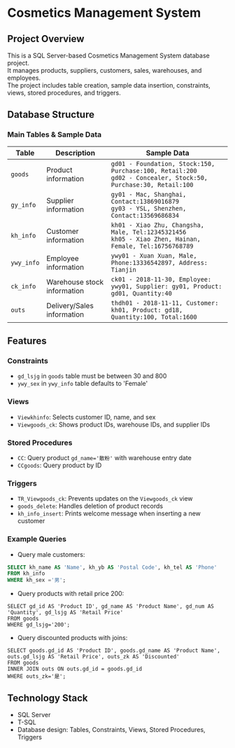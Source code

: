 # Cosmetics Management System

## Project Overview
This is a SQL Server-based Cosmetics Management System database project.  
It manages products, suppliers, customers, sales, warehouses, and employees.  
The project includes table creation, sample data insertion, constraints, views, stored procedures, and triggers.


## Database Structure

### Main Tables & Sample Data

| Table | Description | Sample Data |
|-------|-------------|------------|
| `goods` | Product information | `gd01 - Foundation, Stock:150, Purchase:100, Retail:200` <br> `gd02 - Concealer, Stock:50, Purchase:30, Retail:100` |
| `gy_info` | Supplier information | `gy01 - Mac, Shanghai, Contact:13869016879` <br> `gy03 - YSL, Shenzhen, Contact:13569686834` |
| `kh_info` | Customer information | `kh01 - Xiao Zhu, Changsha, Male, Tel:12345321456` <br> `kh05 - Xiao Zhen, Hainan, Female, Tel:16756768789` |
| `ywy_info` | Employee information | `ywy01 - Xuan Xuan, Male, Phone:13336542897, Address: Tianjin` |
| `ck_info` | Warehouse stock information | `ck01 - 2018-11-30, Employee: ywy01, Supplier: gy01, Product: gd01, Quantity:40` |
| `outs` | Delivery/Sales information | `thdh01 - 2018-11-11, Customer: kh01, Product: gd18, Quantity:100, Total:1600` |



## Features

### Constraints
- `gd_lsjg` in `goods` table must be between 30 and 800  
- `ywy_sex` in `ywy_info` table defaults to 'Female'  

### Views
- `Viewkhinfo`: Selects customer ID, name, and sex  
- `Viewgoods_ck`: Shows product IDs, warehouse IDs, and supplier IDs  

### Stored Procedures
- `CC`: Query product `gd_name='散粉'` with warehouse entry date  
- `CCgoods`: Query product by ID  

### Triggers
- `TR_Viewgoods_ck`: Prevents updates on the `Viewgoods_ck` view  
- `goods_delete`: Handles deletion of product records  
- `kh_info_insert`: Prints welcome message when inserting a new customer  

### Example Queries
- Query male customers:  
```sql
SELECT kh_name AS 'Name', kh_yb AS 'Postal Code', kh_tel AS 'Phone' 
FROM kh_info 
WHERE kh_sex ='男';
```
- Query products with retail price 200:
```
SELECT gd_id AS 'Product ID', gd_name AS 'Product Name', gd_num AS 'Quantity', gd_lsjg AS 'Retail Price' 
FROM goods 
WHERE gd_lsjg='200';
```
- Query discounted products with joins:
```
SELECT goods.gd_id AS 'Product ID', goods.gd_name AS 'Product Name', outs.gd_lsjg AS 'Retail Price', outs_zk AS 'Discounted' 
FROM goods
INNER JOIN outs ON outs.gd_id = goods.gd_id  
WHERE outs_zk='是';
```


## Technology Stack

- SQL Server
- T-SQL
- Database design: Tables, Constraints, Views, Stored Procedures, Triggers

